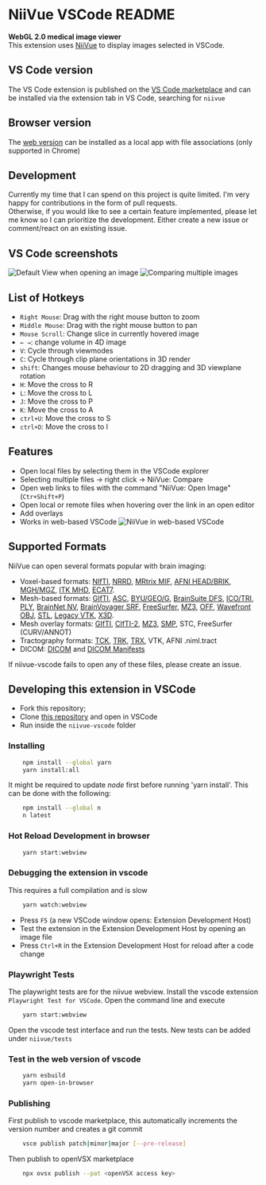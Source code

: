 # NiiVue VSCode README

**WebGL 2.0 medical image viewer**  
This extension uses [NiiVue](https://github.com/niivue/niivue) to display images selected in VSCode.  

## VS Code version

The VS Code extension is published on the [VS Code marketplace](https://marketplace.visualstudio.com/items?itemName=KorbinianEckstein.niivue) and can be installed via the extension tab in VS Code, searching for `niivue`

## Browser version

The [web version](https://korbinian90.github.io/niivue-vscode) can be installed as a local app with file associations (only supported in Chrome)

## Development

Currently my time that I can spend on this project is quite limited. I'm very happy for contributions in the form of pull requests.  
Otherwise, if you would like to see a certain feature implemented, please let me know so I can prioritize the development. Either create a new issue or comment/react on an existing issue.  

## VS Code screenshots

![Default View when opening an image](media/default_view.png)
![Comparing multiple images](media/compare_view.png)

## List of Hotkeys

- `Right Mouse`: Drag with the right mouse button to zoom
- `Middle Mouse`: Drag with the right mouse button to pan
- `Mouse Scroll`: Change slice in currently hovered image
- `← →`: change volume in 4D image
- `V`: Cycle through viewmodes
- `C`: Cycle through clip plane orientations in 3D render
- `shift`: Changes mouse behaviour to 2D dragging and 3D viewplane rotation
- `H`: Move the cross to R
- `L`: Move the cross to L
- `J`: Move the cross to P
- `K`: Move the cross to A
- `ctrl+U`: Move the cross to S
- `ctrl+D`: Move the cross to I

## Features

- Open local files by selecting them in the VSCode explorer
- Selecting multiple files -> right click -> NiiVue: Compare
- Open web links to files with the command "NiiVue: Open Image" (`Ctr+Shift+P`)
- Open local or remote files when hovering over the link in an open editor
- Add overlays
- Works in web-based VSCode
![NiiVue in web-based VSCode](media/web_based.png)

## Supported Formats

NiiVue can open several formats popular with brain imaging:

- Voxel-based formats: [NIfTI](https://brainder.org/2012/09/23/the-nifti-file-format/), [NRRD](http://teem.sourceforge.net/nrrd/format.html), [MRtrix MIF](https://mrtrix.readthedocs.io/en/latest/getting_started/image_data.html#mrtrix-image-formats), [AFNI HEAD/BRIK](https://afni.nimh.nih.gov/pub/dist/doc/program_help/README.attributes.html), [MGH/MGZ](https://surfer.nmr.mgh.harvard.edu/fswiki/FsTutorial/MghFormat), [ITK MHD](https://itk.org/Wiki/ITK/MetaIO/Documentation#Reading_a_Brick-of-Bytes_.28an_N-Dimensional_volume_in_a_single_file.29), [ECAT7](https://github.com/openneuropet/PET2BIDS/tree/28aae3fab22309047d36d867c624cd629c921ca6/ecat_validation/ecat_info).
- Mesh-based formats: [GIfTI](https://www.nitrc.org/projects/gifti/), [ASC](http://www.grahamwideman.com/gw/brain/fs/surfacefileformats.htm), [BYU/GEO/G](http://www.grahamwideman.com/gw/brain/fs/surfacefileformats.htm), [BrainSuite DFS](http://brainsuite.org/formats/dfs/), [ICO/TRI](http://www.grahamwideman.com/gw/brain/fs/surfacefileformats.htm), [PLY](<https://en.wikipedia.org/wiki/PLY_(file_format)>), [BrainNet NV](https://www.nitrc.org/projects/bnv/), [BrainVoyager SRF](https://support.brainvoyager.com/brainvoyager/automation-development/84-file-formats/344-users-guide-2-3-the-format-of-srf-files), [FreeSurfer](http://www.grahamwideman.com/gw/brain/fs/surfacefileformats.htm), [MZ3](https://github.com/neurolabusc/surf-ice/tree/master/mz3), [OFF](<https://en.wikipedia.org/wiki/OFF_(file_format)>), [Wavefront OBJ](https://brainder.org/tag/obj/), [STL](https://medium.com/3d-printing-stories/why-stl-format-is-bad-fea9ecf5e45), [Legacy VTK](https://vtk.org/wp-content/uploads/2015/04/file-formats.pdf), [X3D](https://3dprint.nih.gov/).
- Mesh overlay formats: [GIfTI](https://www.nitrc.org/projects/gifti/), [CIfTI-2](https://balsa.wustl.edu/about/fileTypes), [MZ3](https://github.com/neurolabusc/surf-ice/tree/master/mz3), [SMP](https://support.brainvoyager.com/brainvoyager/automation-development/84-file-formats/40-the-format-of-smp-files), STC, FreeSurfer (CURV/ANNOT)
- Tractography formats: [TCK](https://mrtrix.readthedocs.io/en/latest/getting_started/image_data.html#tracks-file-format-tck), [TRK](http://trackvis.org/docs/?subsect=fileformat), [TRX](https://github.com/frheault/tractography_file_format), VTK, AFNI .niml.tract
- DICOM: [DICOM](https://dicom.nema.org/medical/dicom/current/output/chtml/part10/chapter_7.html) and [DICOM Manifests](docs/development-notes/dicom-manifests.md)

If niivue-vscode fails to open any of these files, please create an issue.

## Developing this extension in VSCode

- Fork this repository;
- Clone [this repository](https://github.com/korbinian90/niivue-vscode) and open in VSCode
- Run inside the `niivue-vscode` folder

### Installing

```bash
    npm install --global yarn
    yarn install:all
```

It might be required to update *node* first before running 'yarn install'. This can be done with the following:

```bash
    npm install --global n
    n latest
```

### Hot Reload Development in browser

```bash
    yarn start:webview
```

### Debugging the extension in vscode

This requires a full compilation and is slow

```bash
    yarn watch:webview
```

- Press `F5` (a new VSCode window opens: Extension Development Host)
- Test the extension in the Extension Development Host by opening an image file
- Press `Ctrl+R` in the Extension Development Host for reload after a code change

### Playwright Tests

The playwright tests are for the niivue webview.
Install the vscode extension `Playwright Test for VSCode`.
Open the command line and execute

```bash
    yarn start:webview
```

Open the vscode test interface and run the tests. New tests can be added under `niivue/tests`

### Test in the web version of vscode

```bash
    yarn esbuild
    yarn open-in-browser
```

### Publishing

First publish to vscode marketplace, this automatically increments the version number and creates a git commit

```bash
    vsce publish patch|minor|major [--pre-release]    
```

Then publish to openVSX marketplace

```bash
    npx ovsx publish --pat <openVSX access key>
```
